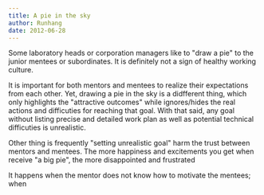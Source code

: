 ```yaml
---
title: A pie in the sky
author: Runhang 
date: 2012-06-28
---
```


Some laboratory heads or corporation managers like to "draw a pie" to the junior mentees or subordinates. It is definitely not a sign of healthy working culture. 

It is important for both mentors and mentees to realize their expectations from each other. Yet, drawing a pie in the sky is a didfferent thing, which only highlights the "attractive
outcomes" while ignores/hides the real actions and difficuties for reaching that goal. With that said, any goal without listing precise and detailed work plan as well as
potential technical difficuties is unrealistic. 

Other thing is frequently "setting unrealistic goal" harm the trust between mentors and mentees. The more happiness and excitements you get when receive "a big pie", the more
disappointed and frustrated 

It happens when the mentor does not know how to motivate the mentees; when 
